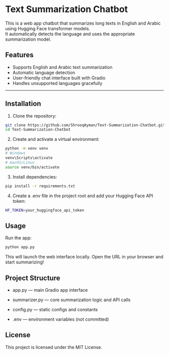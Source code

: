 # Text Summarization Chatbot

This is a web app chatbot that summarizes long texts in English and Arabic using Hugging Face transformer models.  
It automatically detects the language and uses the appropriate summarization model.

## Features

- Supports English and Arabic text summarization  
- Automatic language detection  
- User-friendly chat interface built with Gradio  
- Handles unsupported languages gracefully  

---

## Installation

1. Clone the repository:

```bash
git clone https://github.com/ShrooqAyman/Text-Summarization-Chatbot.git
cd Text-Summarization-Chatbot
```
2. Create and activate a virtual environment:
```bash
python -m venv venv
# Windows
venv\Scripts\activate
# macOS/Linux
source venv/bin/activate
```

3. Install dependencies:
```bash
pip install -r requirements.txt
```
4. Create a .env file in the project root and add your Hugging Face API token:
```bash
HF_TOKEN=your_huggingface_api_token
```
## Usage
Run the app:
```bash
python app.py
```
This will launch the web interface locally. Open the URL in your browser and start summarizing!

## Project Structure
* app.py — main Gradio app interface

* summarizer.py — core summarization logic and API calls

* config.py — static configs and constants

* .env — environment variables (not committed)

## License
This project is licensed under the MIT License.
